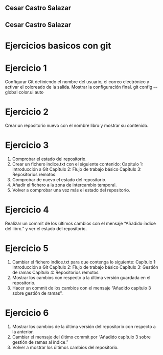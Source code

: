 ## Cesar Castro Salazar ##
## Cesar Castro Salazar ##
# Ejercicios basicos con git #
# Ejercicio 1 #
Configurar Git definiendo el nombre del usuario, el correo electrónico y activar el coloreado de la salida. Mostrar la configuración final.
git config –-global color.ui auto

# Ejercicio 2 #
Crear un repositorio nuevo con el nombre libro y mostrar su contenido.

# Ejercicio 3 #
1. Comprobar el estado del repositorio.
2. Crear un fichero indice.txt con el siguiente contenido:
Capítulo 1: Introducción a Git
Capítulo 2: Flujo de trabajo básico
Capítulo 3: Repositorios remotos
1. Comprobar de nuevo el estado del repositorio.
2. Añadir el fichero a la zona de intercambio temporal.
3. Volver a comprobar una vez más el estado del repositorio.

# Ejercicio 4 #
Realizar un commit de los últimos cambios con el mensaje “Añadido índice del libro.” y ver el estado del repositorio.
 

# Ejercicio 5 #
1. Cambiar el fichero indice.txt para que contenga lo siguiente:
Capítulo 1: Introducción a Git
Capítulo 2: Flujo de trabajo básico
Capítulo 3: Gestión de ramas
Capítulo 4: Repositorios remotos
2. Mostrar los cambios con respecto a la última versión guardada en el repositorio.
3. Hacer un commit de los cambios con el mensaje “Añadido capítulo 3 sobre gestión de ramas”.

# Ejercicio 6 #
1. Mostrar los cambios de la última versión del repositorio con respecto a la anterior.
2. Cambiar el mensaje del último commit por “Añadido capítulo 3 sobre gestión de ramas al índice.”
3. Volver a mostrar los últimos cambios del repositorio.
